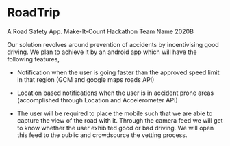# RoadTrip
A Road Safety App. Make-It-Count Hackathon
Team Name 2020B

Our solution revolves around prevention of accidents by incentivising good driving. We plan to achieve it by an android app which will have the following features,


 + Notification when the user is going faster than the approved speed limit in that region (GCM and google maps roads API)

 + Location based notifications when the user is in accident prone areas (accomplished through Location and Accelerometer API)

 + The user will be required to place the mobile such that we are able to capture the view of the road with it. Through the camera feed we will get to know whether the user exhibited good or bad driving. We will open this feed to the public and crowdsource the vetting process.



